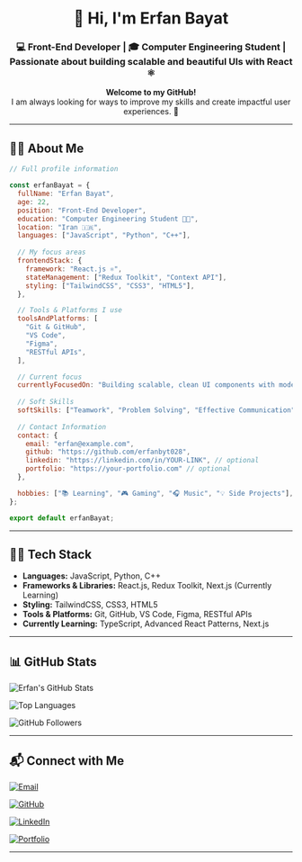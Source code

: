 <h1 align="center">👋 Hi, I'm Erfan Bayat</h1>
<h3 align="center">💻 Front-End Developer | 🎓 Computer Engineering Student | Passionate about building scalable and beautiful UIs with React ⚛️</h3>

<p align="center">
  <strong>Welcome to my GitHub!</strong><br/>
  I am always looking for ways to improve my skills and create impactful user experiences. 🚀
</p>

---

## 🧑‍💻 About Me

```js
// Full profile information

const erfanBayat = {
  fullName: "Erfan Bayat",
  age: 22,
  position: "Front-End Developer",
  education: "Computer Engineering Student 👨‍🎓",
  location: "Iran 🇮🇷",
  languages: ["JavaScript", "Python", "C++"],
  
  // My focus areas
  frontendStack: {
    framework: "React.js ⚛️",
    stateManagement: ["Redux Toolkit", "Context API"],
    styling: ["TailwindCSS", "CSS3", "HTML5"],
  },

  // Tools & Platforms I use
  toolsAndPlatforms: [
    "Git & GitHub", 
    "VS Code", 
    "Figma", 
    "RESTful APIs",
  ],

  // Current focus
  currentlyFocusedOn: "Building scalable, clean UI components with modern JavaScript (React, TypeScript) 🌐",
  
  // Soft Skills
  softSkills: ["Teamwork", "Problem Solving", "Effective Communication", "Self-Learning"],
  
  // Contact Information
  contact: {
    email: "erfan@example.com",
    github: "https://github.com/erfanbyt028",
    linkedin: "https://linkedin.com/in/YOUR-LINK", // optional
    portfolio: "https://your-portfolio.com" // optional
  },

  hobbies: ["📚 Learning", "🎮 Gaming", "🎧 Music", "💡 Side Projects"],
};

export default erfanBayat;
```
---

## 🧑‍💻 Tech Stack

- **Languages:** JavaScript, Python, C++
- **Frameworks & Libraries:** React.js, Redux Toolkit, Next.js (Currently Learning)
- **Styling:** TailwindCSS, CSS3, HTML5
- **Tools & Platforms:** Git, GitHub, VS Code, Figma, RESTful APIs
- **Currently Learning:** TypeScript, Advanced React Patterns, Next.js

---

## 📊 GitHub Stats

![Erfan's GitHub Stats](https://github-readme-stats.vercel.app/api?username=erfanbyt028&show_icons=true&theme=tokyonight)

![Top Languages](https://github-readme-stats.vercel.app/api/top-langs/?username=erfanbyt028&layout=compact&theme=tokyonight)

![GitHub Followers](https://img.shields.io/github/followers/erfanbyt028?style=social)

---

## 📬 Connect with Me

[![Email](https://img.shields.io/badge/Email-erfan@example.com-D14836?style=flat&logo=gmail&logoColor=white)](mailto:erfan@example.com)

[![GitHub](https://img.shields.io/badge/GitHub-erfanbyt028-181717?style=flat&logo=github&logoColor=white)](https://github.com/erfanbyt028)

[![LinkedIn](https://img.shields.io/badge/LinkedIn-erfanbyt028-blue?style=flat&logo=linkedin)](https://linkedin.com/in/YOUR-LINK)

[![Portfolio](https://img.shields.io/badge/Portfolio-Site-0ab?style=flat&logo=vercel)](https://your-portfolio.com)

---
